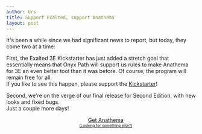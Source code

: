 ```yaml
---
author: Urs
title: Support Exalted, support Anathema
layout: post
---
```


It's been a while since we had significant news to report, but today, they come two at a time:

First, the Exalted 3E Kickstarter has just added a stretch goal that essentially means that Onyx Path will support us rules to make Anathema for 3E an even better tool than it was before. Of course, the program will remain free for all.  
If you like to see this happen, please support the [Kickstarter](http://www.kickstarter.com/projects/200664283/deluxe-exalted-3rd-edition)!

Second, we're on the verge of our final release for Second Edition, with new looks and fixed bugs.  
Just a couple more days!

<ul><center>
	<a class="linkToLatestVersion" href="http://anathema.butatopanto.de:8081/full/">
		<span>Get Anathema</span>
		<span class="latestVersion"> </span>
	</a>
	<br/>
	<a href="http://anathema.butatopanto.de:8081/full" style="font-size:x-small">(Looking for something else?)</a>
	</center></ul>